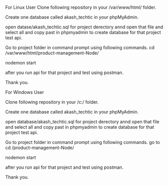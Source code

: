 For Linux User 
Clone following repository in your /var/www/html/ folder. 

Create one database called akash_techtic in your phpMyAdmin. 

open datase/akash_techtic.sql for project derectory annd open that file and select all and copy past in phpmyadmin to create database for that project test api. 

Go to project folder in command prompt using following commands. cd /var/www/html/product-management-Node/

nodemon start

after you run api for that project and test using postman.

Thank you.

For Windows User

Clone following repository in your /c:/ folder. 

Create one database called akash_techtic in your phpMyAdmin. 

open database/akash_techtic.sql for project derectory annd open that file and select all and copy past in phpmyadmin to create database for that project test api. 

Go to project folder in command prompt using following commands. go to cd /product-management-Node/

nodemon start

after you run api for that project and test using postman.

Thank you.

